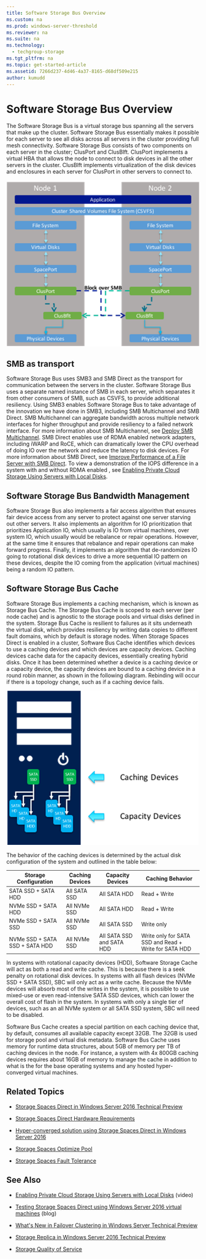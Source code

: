 ```yaml
---
title: Software Storage Bus Overview
ms.custom: na
ms.prod: windows-server-threshold
ms.reviewer: na
ms.suite: na
ms.technology:
  - techgroup-storage
ms.tgt_pltfrm: na
ms.topic: get-started-article
ms.assetid: 7266d237-4d46-4a37-8165-d68df509e215
author: kumudd
---
```

# Software Storage Bus Overview
The Software Storage Bus  is a virtual storage bus spanning all the servers that make up the cluster. Software Storage Bus essentially makes it possible for each server to see all disks across all servers in the cluster providing full mesh connectivity. Software Storage Bus consists of two components on each server in the cluster; ClusPort and ClusBlft. ClusPort implements a virtual HBA that allows the node to connect to disk devices in all the other servers in the cluster. ClusBlft implements virtualization of the disk devices and enclosures in each server for ClusPort in other servers to connect to.  

  ![](media/Software-Storage-Bus-Overview/S2D_SoftwareStorageBus.png)  

## SMB as transport  
Software Storage Bus uses SMB3 and SMB Direct as the transport for communication between the servers in the cluster. Software Storage Bus uses a separate named instance of SMB in each server, which separates it from other consumers of SMB, such as CSVFS, to provide additional resiliency. Using SMB3 enables Software Storage Bus to take advantage of the innovation we have done in SMB3, including SMB Multichannel and SMB Direct. SMB Multichannel can aggregate bandwidth across multiple network interfaces for higher throughput and provide resiliency to a failed network interface. For more information about SMB Multichannel, see [Deploy SMB Multichannel](https://technet.microsoft.com/library/dn610980.aspx). SMB Direct enables use of RDMA enabled network adapters, including iWARP and RoCE, which can dramatically lower the CPU overhead of doing IO over the network and reduce the latency to disk devices. For more information about SMB Direct, see [Improve Performance of a File Server with SMB Direct](https://technet.microsoft.com/library/jj134210.aspx). To view a demonstration of the  IOPS difference in a system with and without RDMA enabled , see [Enabling Private Cloud Storage Using Servers with Local Disks](https://channel9.msdn.com/Events/Ignite/2015/BRK3474).  

## Software Storage Bus Bandwidth Management  
Software Storage Bus also implements a fair access algorithm that ensures fair device access from any server to protect against one server starving out other servers. It also implements an algorithm for IO prioritization that prioritizes Application IO, which usually is IO from virtual machines, over system IO, which usually would be rebalance or repair operations. However, at the same time it ensures that rebalance and repair operations can make forward progress. Finally, it implements an algorithm that de\-randomizes IO going to rotational disk devices to drive a more sequential IO pattern on these devices, despite the IO coming from the application \(virtual machines\) being a random IO pattern.  

## Software Storage Bus Cache  
Software Storage Bus implements a caching mechanism, which is known as Storage Bus Cache. The Storage Bus Cache  is scoped to each server \(per node cache\) and is agnostic to the storage pools and virtual disks defined in the system. Storage Bus Cache is resilient to failures as it sits underneath the virtual disk, which provides resiliency by writing data copies to different fault domains, which by default is storage nodes. When Storage Spaces Direct is enabled in a cluster, Software Bus Cache identifies which devices to use a caching devices and which devices are capacity devices. Caching devices cache data for the capacity devices, essentially creating hybrid disks. Once it has been determined whether a device is a caching device or a capacity device, the capacity devices are bound to a caching device in a round robin manner, as shown in the following diagram. Rebinding will occur if there is a topology change, such as if a caching device fails.  

![](media/Software-Storage-Bus-Overview/S2D_StorageBusCache.png)  

The behavior of the caching devices is determined by the actual disk configuration of the system and outlined in the table below:  

|**Storage Configuration**|**Caching Devices**|**Capacity Devices**|**Caching Behavior**|  
|-|-|-|-|  
|SATA SSD \+ SATA HDD|All SATA SSD|All SATA HDD|Read \+ Write|  
|NVMe SSD \+ SATA HDD|All NVMe SSD|All SATA HDD|Read \+ Write|  
|NVMe SSD \+ SATA SSD|All NVMe SSD|All SATA SSD|Write only|  
|NVMe SSD \+ SATA SSD \+ SATA HDD|All NVMe SSD|All SATA SSD and SATA HDD|Write only for SATA SSD and Read \+ Write for SATA HDD|  

In systems with rotational capacity devices \(HDD\), Software Storage Cache will act as both a read and write cache. This is because there is a seek penalty on rotational disk devices. In systems with all flash devices \(NVMe SSD \+ SATA SSD\), SBC will only act as a write cache. Because the NVMe devices will absorb most of the writes in the system, it is possible to use mixed\-use or even read\-intensive SATA SSD devices, which can lower the overall cost of flash in the system. In systems with only a single tier of devices, such as an all NVMe system or all SATA SSD system, SBC will need to be disabled.  

Software Bus Cache creates a special partition on each caching device that, by default, consumes all available capacity except 32GB. The 32GB is used for storage pool and virtual disk metadata. Software Bus Cache uses memory for runtime data structures, about 5GB of memory per TB of caching devices in the node. For instance, a system with 4x 800GB caching devices requires about 16GB of memory to manage the cache in addition to what is the for the base operating systems and any hosted hyper\-converged virtual machines.  

## Related Topics  

-   [Storage Spaces Direct in Windows Server 2016 Technical Preview](Storage-Spaces-Direct-in-Windows-Server-2016-Technical-Preview.md)  

-   [Storage Spaces Direct Hardware Requirements](Storage-Spaces-Direct-Hardware-Requirements.md)  

-   [Hyper-converged solution using Storage Spaces Direct in Windows Server 2016](../software-defined-storage/Hyper-converged-solution-using-Storage-Spaces-Direct-in-Windows-Server-2016.md)  

-   [Storage Spaces Optimize Pool](Storage-Spaces-Optimize-Pool.md)  

-   [Storage Spaces Fault Tolerance](Storage-Spaces-Fault-Tolerance.md)  

## See Also  

-   [Enabling Private Cloud Storage Using Servers with Local Disks](http://channel9.msdn.com/Events/Ignite/2015/BRK3474) \(video\)  

-   [Testing Storage Spaces Direct using Windows Server 2016 virtual machines](http://blogs.msdn.com/b/clustering/archive/2015/05/27/10617612.aspx) \(blog\)  

-   [What's New in Failover Clustering in Windows Server Technical Preview](../../compute/failover-clustering/What-s-New-in-Failover-Clustering-in-Windows-Server-Technical-Preview.md)  

-   [Storage Replica in Windows Server 2016 Technical Preview](../storage-replica/Storage-Replica-in-Windows-Server-2016-Technical-Preview.md)  

-   [Storage Quality of Service](../software-defined-storage/Storage-Quality-of-Service.md)  
